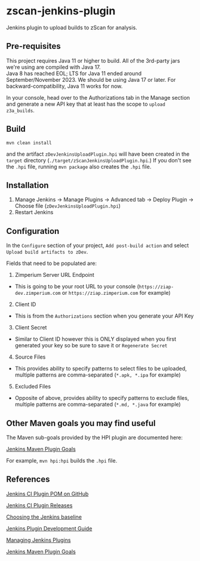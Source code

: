 # zscan-jenkins-plugin
Jenkins plugin to upload builds to zScan for analysis. 

## Pre-requisites

This project requires Java 11 or higher to build. All of the 3rd-party jars we're using are compiled with Java 17.  
Java 8 has reached EOL; LTS for Java 11 ended around September/November 2023. We should be using Java 17 or later.
For backward-compatibility, Java 11 works for now. 


In your console, head over to the Authorizations tab in the Manage section and generate a new API key that at least has the scope to `upload z3a_builds`.

## Build
```mvn clean install```

and the artifact `zDevJenkinsUploadPlugin.hpi` will have been created in the `target` directory
(`./target/zScanJenkinsUploadPlugin.hpi`.) 
If you don't see the `.hpi` file, running ```mvn package``` also creates the `.hpi` file.


## Installation
1. Manage Jenkins -> Manage Plugins -> Advanced tab -> Deploy Plugin -> Choose file (`zDevJenkinsUploadPlugin.hpi`)
2. Restart Jenkins

## Configuration
In the `Configure` section of your project, `Add post-build action` and select `Upload build artifacts to zDev`.

Fields that need to be populated are:
1. Zimperium Server URL Endpoint
- This is going to be your root URL to your console (`https://ziap-dev.zimperium.com` or `https://ziap.zimperium.com` for example)
2. Client ID
- This is from the `Authorizations` section when you generate your API Key
3. Client Secret
- Similar to Client ID however this is ONLY displayed when you first generated your key so be sure to save it or `Regenerate Secret`
4. Source Files
- This provides ability to specify patterns to select files to be uploaded, multiple patterns are comma-separated (`*.apk, *.ipa` for example)
5. Excluded Files
- Opposite of above, provides ability to specify patterns to exclude files, multiple patterns are comma-separated (`*.md, *.java` for example)

## Other Maven goals you may find useful

The Maven sub-goals provided by the HPI plugin are documented here: 

[Jenkins Maven Plugin Goals](https://jenkinsci.github.io/maven-hpi-plugin/plugin-info.html)

For example, ```mvn hpi:hpi``` builds the `.hpi` file. 

## References

[Jenkins CI Plugin POM on GitHub](https://github.com/jenkinsci/plugin-pom)

[Jenkins CI Plugin Releases](https://github.com/jenkinsci/plugin-pom/releases)

[Choosing the Jenkins baseline](https://www.jenkins.io/doc/developer/plugin-development/choosing-jenkins-baseline/#currently-recommended-versions)

[Jenkins Plugin Development Guide](https://www.jenkins.io/doc/developer/plugin-development/)

[Managing Jenkins Plugins](https://www.jenkins.io/doc/book/managing/plugins/)

[Jenkins Maven Plugin Goals](https://jenkinsci.github.io/maven-hpi-plugin/plugin-info.html)




